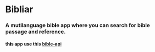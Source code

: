 # Bibliar
### A mutilanguage bible app where you can search for bible passage and reference.
#### this app use this [bible-api](https://bible-api.com/)
